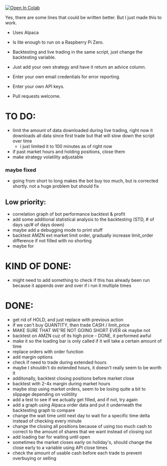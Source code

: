 [![Open In Colab](https://colab.research.google.com/assets/colab-badge.svg)](https://colab.research.google.com/gist/GrahamboJangles/8cbe716adeb7f091a1832dac9a86a4c9/forms-snippets.ipynb)

Yes, there are some lines that could be written better. But I just made this to work.
- Uses Alpaca

- Is lite enough to run on a Raspberry Pi Zero.

- Backtesting and live trading in the same script, just change the backtesting variable.

- Just add your own strategy and have it return an advice column.

- Enter your own email credentials for error reporting.

- Enter your own API keys.

- Pull requests welcome.


# TO DO:
- limit the amount of data downloaded during live trading, right now it downloads all data since first trade but that will slow down the script over time
   - i just limited it to 100 minutes as of right now
- if past market hours and holding positions, close them
- make strategy volatility adjustable

### maybe fixed
- going from short to long makes the bot buy too much, but is corrected shortly. not a huge problem but should fix

## Low priority:
- correlation graph of bot performance backtest & profit
- add some additional statistical analysis to the backtesting (STD, # of days up/# of days down)
- maybe add a debugging mode to print stuff
- backtest AMZN ext market limit order, gradually increase limit_order difference if not filled with no shorting
- maybe for
 
# KIND OF DONE:
- might need to add something to check if this has already been run because it appends over and over if i run it multiple times
 
# DONE:
- get rid of HOLD, and just replace with previous action
- if we can't buy QUANTITY, then trade CASH / limit_price
- MAKE SURE THAT WE'RE NOT GOING SHORT EVER ok maybe not
- backtest on AMZN cuz of its high price - DONE, it performed awful
- make it so the loading bar is only called if it will take a certain amount of time
- replace orders with order function
- add margin options
- check if need to trade during extended hours
- maybe I shouldn't do extended hours, it doesn't really seem to be worth it
- additonally, backtest closing positions before market close
- backtest with 2-4x margin during market hours
- maybe stop using market orders, seem to be losing quite a bit to slippage depending on volitility
- add a test to see if we actually get filled, and if not, try again
- add a graph using Alpaca order data and put it underneath the backtesting graph to compare
- change the wait time until next day to wait for a specific time delta instead of checking every minute
- change the closing all positions because of using too much cash to correct to the amount of shares that we want instead of closing out
- add loading bar for waiting until open
- sometimes the market closes early on holiday's, should change the close early to a variable using API close times
- check the amount of usable cash before each trade to prevent overbuying or selling
